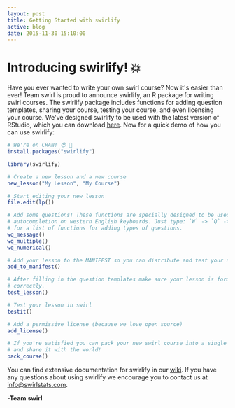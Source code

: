 ```yaml
---
layout: post
title: Getting Started with swirlify
active: blog
date: 2015-11-30 15:10:00
---
```


# Introducing swirlify! 💥

Have you ever wanted to write your own swirl course? Now it's easier than ever! Team swirl is proud to announce swirlify, an R package for writing swirl courses. The swirlify package includes functions for adding question templates, sharing your course, testing your course, and even licensing your course. We've designed swirlify to be used with the latest version of RStudio, which you can download [here](https://www.rstudio.com/products/rstudio/download/). Now for a quick demo of how you can use swirlify:

```r
# We're on CRAN! 😍 🎾
install.packages("swirlify")

library(swirlify)

# Create a new lesson and a new course
new_lesson("My Lesson", "My Course")

# Start editing your new lesson
file.edit(lp())

# Add some questions! These functions are specially designed to be used with
# autocompletion on western English keyboards. Just type: `W` -> `Q` ->`Tab`
# for a list of functions for adding types of questions.
wq_message()
wq_multiple()
wq_numerical()

# Add your lesson to the MANIFEST so you can distribute and test your new lesson
add_to_manifest()

# After filling in the question templates make sure your lesson is formatted
# correctly.
test_lesson()

# Test your lesson in swirl
testit()

# Add a permissive license (because we love open source)
add_license()

# If you're satisfied you can pack your new swirl course into a single file
# and share it with the world!
pack_course()
```

You can find extensive documentation for swirlify in our [wiki](https://github.com/swirldev/swirlify/wiki). If you have any questions about using swirlify we encourage you to contact us at [info@swirlstats.com](mailto:info@swirlstats.com).

**-Team swirl**
